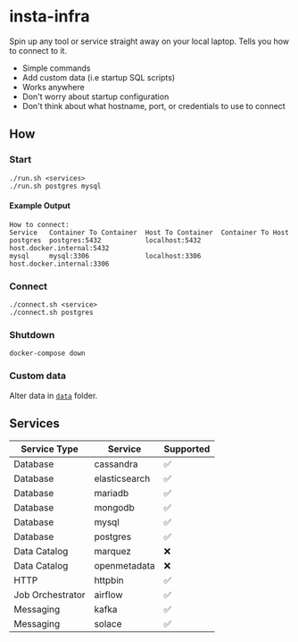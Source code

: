 # insta-infra

Spin up any tool or service straight away on your local laptop. Tells you how to connect to it.

- Simple commands
- Add custom data (i.e startup SQL scripts)
- Works anywhere
- Don't worry about startup configuration
- Don't think about what hostname, port, or credentials to use to connect

## How

### Start

```shell
./run.sh <services>
./run.sh postgres mysql
```

#### Example Output

```shell
How to connect:
Service   Container To Container  Host To Container  Container To Host
postgres  postgres:5432           localhost:5432     host.docker.internal:5432
mysql     mysql:3306              localhost:3306     host.docker.internal:3306
```

### Connect

```shell
./connect.sh <service>
./connect.sh postgres
```

### Shutdown

```shell
docker-compose down
```

### Custom data

Alter data in [`data`](data) folder.

## Services

| Service Type     | Service       | Supported |
|------------------|---------------|-----------|
| Database         | cassandra     | ✅         |
| Database         | elasticsearch | ✅         |
| Database         | mariadb       | ✅         |
| Database         | mongodb       | ✅         |
| Database         | mysql         | ✅         |
| Database         | postgres      | ✅         |
| Data Catalog     | marquez       | ❌         |
| Data Catalog     | openmetadata  | ❌         |
| HTTP             | httpbin       | ✅         |
| Job Orchestrator | airflow       | ✅         |
| Messaging        | kafka         | ✅         |
| Messaging        | solace        | ✅         |
